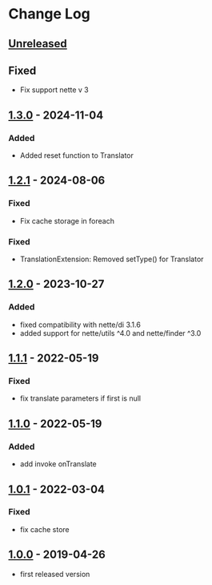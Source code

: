# Change Log

## [Unreleased]
## Fixed
- Fix support nette v 3

## [1.3.0] - 2024-11-04
### Added
- Added reset function to Translator

## [1.2.1] - 2024-08-06
### Fixed
- Fix cache storage in foreach

### Fixed
- TranslationExtension: Removed setType() for Translator

## [1.2.0] - 2023-10-27
### Added
- fixed compatibility with nette/di 3.1.6
- added support for nette/utils ^4.0 and nette/finder ^3.0

## [1.1.1] - 2022-05-19
### Fixed
- fix translate parameters if first is null

## [1.1.0] - 2022-05-19
### Added
- add invoke onTranslate

## [1.0.1] - 2022-03-04
### Fixed
- fix cache store

## [1.0.0] - 2019-04-26
- first released version

[Unreleased]: https://github.com/efabrica-team/translatte/compare/1.3.0...master
[1.3.0]: https://github.com/efabrica-team/translatte/compare/1.2.1...1.3.0
[1.2.1]: https://github.com/efabrica-team/translatte/compare/1.2.0...1.2.1
[1.2.0]: https://github.com/efabrica-team/translatte/compare/1.1.1...1.2.0
[1.1.1]: https://github.com/efabrica-team/translatte/compare/1.1.0...1.1.1
[1.1.0]: https://github.com/efabrica-team/translatte/compare/1.0.1...1.1.0
[1.0.1]: https://github.com/efabrica-team/translatte/compare/1.0.0...1.0.1
[1.0.0]: https://github.com/efabrica-team/translatte/compare/fc25eea480a9bf9d73361d1eba0d755480486694...1.0.0
